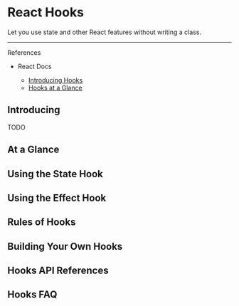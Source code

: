 # React Hooks

Let you use state and other React features without writing a class.

---

References

- React Docs

    - [Introducing Hooks](https://reactjs.org/docs/hooks-intro.html)
    - [Hooks at a Glance](https://reactjs.org/docs/hooks-overview.html)

## Introducing

TODO

## At a Glance

## Using the State Hook

## Using the Effect Hook

## Rules of Hooks

## Building Your Own Hooks

## Hooks API References

## Hooks FAQ
